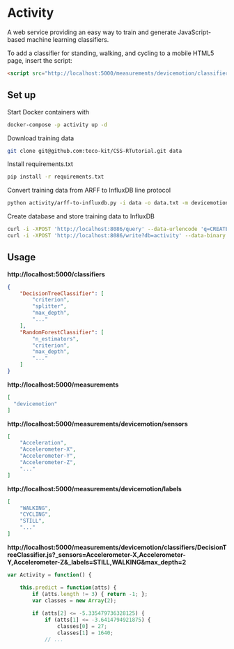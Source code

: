 # Activity

A web service providing an easy way to train and generate JavaScript-based machine learning classifiers.

To add a classifier for standing, walking, and cycling to a mobile HTML5 page, insert the script:
```html
<script src="http://localhost:5000/measurements/devicemotion/classifiers/DecisionTreeClassifier.js?_sensors=Accelerometer-X,Accelerometer-Y,Accelerometer-Z&_labels=STILL,WALKING,CYCLING"></script>
```

## Set up

Start Docker containers with
```bash
docker-compose -p activity up -d
```

Download training data
```bash
git clone git@github.com:teco-kit/CSS-RTutorial.git data
```

Install requirements.txt
```bash
pip install -r requirements.txt
```

Convert training data from ARFF to InfluxDB line protocol
```bash
python activity/arff-to-influxdb.py -i data -o data.txt -m devicemotion
```

Create database and store training data to InfluxDB
```bash
curl -i -XPOST 'http://localhost:8086/query' --data-urlencode 'q=CREATE DATABASE activity'
curl -i -XPOST 'http://localhost:8086/write?db=activity' --data-binary @data.txt
```

## Usage

**http://localhost:5000/classifiers**
```json
{
    "DecisionTreeClassifier": [
        "criterion",
        "splitter",
        "max_depth",
        "..."
    ],
    "RandomForestClassifier": [
        "n_estimators",
        "criterion",
        "max_depth",
        "..."
    ]
}
```

**http://localhost:5000/measurements**
```json
[
  "devicemotion"
]
```

**http://localhost:5000/measurements/devicemotion/sensors**
```json
[
    "Acceleration",
    "Accelerometer-X",
    "Accelerometer-Y",
    "Accelerometer-Z",
    "..."
]
```

**http://localhost:5000/measurements/devicemotion/labels**
```json
[
    "WALKING",
    "CYCLING",
    "STILL",
    "..."
]
```


**http://localhost:5000/measurements/devicemotion/classifiers/DecisionTreeClassifier.js?_sensors=Accelerometer-X,Accelerometer-Y,Accelerometer-Z&_labels=STILL,WALKING&max_depth=2**
```js
var Activity = function() {

    this.predict = function(atts) {
        if (atts.length != 3) { return -1; };
        var classes = new Array(2);
            
        if (atts[2] <= -5.335479736328125) {
            if (atts[1] <= -3.6414794921875) {
                classes[0] = 27; 
                classes[1] = 1640; 
            // ...
```